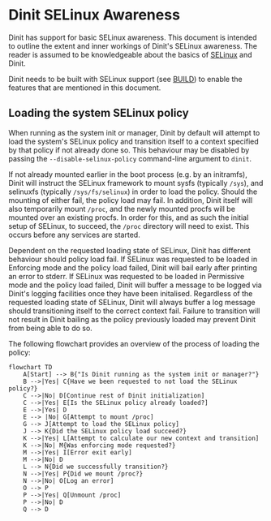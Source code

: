 # Dinit SELinux Awareness

Dinit has support for basic SELinux awareness. This document is intended to outline the extent and
inner workings of Dinit's SELinux awareness. The reader is assumed to be knowledgeable about the
basics of [SELinux](https://github.com/SELinuxProject/selinux-notebook) and Dinit.

Dinit needs to be built with SELinux support (see [BUILD](/BUILD)) to enable the features that are
mentioned in this document.

## Loading the system SELinux policy
When running as the system init or manager, Dinit by default will attempt to load the system's
SELinux policy and transition itself to a context specified by that policy if not already done so.
This behaviour may be disabled by passing the `--disable-selinux-policy` command-line argument to
`dinit`.

If not already mounted earlier in the boot process (e.g. by an initramfs), Dinit will instruct the
SELinux framework to mount sysfs (typically `/sys`), and selinuxfs (typically `/sys/fs/selinux`) in
order to load the policy. Should the mounting of either fail, the policy load may fail. In addition,
Dinit itself will also temporarily mount `/proc`, and the newly mounted procfs will be mounted over
an existing procfs. In order for this, and as such the initial setup of SELinux, to succeed, the
`/proc` directory will need to exist. This occurs before any services are started.

Dependent on the requested loading state of SELinux, Dinit has different behaviour should policy
load fail. If SELinux was requested to be loaded in Enforcing mode and the policy load failed,
Dinit will bail early after printing an error to stderr. If SELinux was requested to be loaded in
Permissive mode and the policy load failed, Dinit will buffer a message to be logged via Dinit's
logging facilities once they have been initalised. Regardless of the requested loading state of
SELinux, Dinit will always buffer a log message should transitioning itself to the correct
context fail. Failure to transition will not result in Dinit bailing as the policy previously
loaded may prevent Dinit from being able to do so.

The following flowchart provides an overview of the process of loading the policy:
```mermaid
flowchart TD
    A[Start] --> B{"Is Dinit running as the system init or manager?"}
    B -->|Yes| C{Have we been requested to not load the SELinux policy?}
    C -->|No| D[Continue rest of Dinit initialization]
    C -->|Yes| E[Is the SELinux policy already loaded?]
    E -->|Yes| D
    E --> |No| G[Attempt to mount /proc]
    G --> J[Attempt to load the SELinux policy]
    J --> K{Did the SELinux policy load succeed?}
    K -->|Yes| L[Attempt to calculate our new context and transition]
    K -->|No| M{Was enforcing mode requested?}
    M -->|Yes| I[Error exit early]
    M -->|No| D
    L --> N{Did we successfully transition?}
    N -->|Yes| P{Did we mount /proc?}
    N -->|No| O[Log an error]
    O --> P
    P -->|Yes| Q[Unmount /proc]
    P -->|No| D
    Q --> D
```
